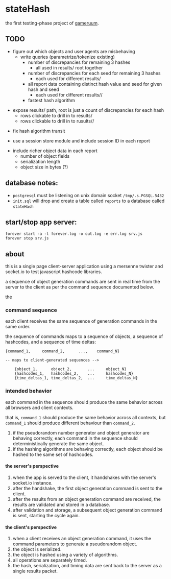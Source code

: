 # stateHash

the first testing-phase project of [gameruum](http://gameruum.io).

## TODO

<!-- -->

- figure out which objects and user agents are misbehaving
    - write queries  (parametrize/tokenize existing)
        - number of discrepancies for remaining 3 hashes
            - all used in results/ root together
        - number of discrepancies for each seed for remaining 3 hashes
            - each used for different results/<hash>
        - all report data containing distinct hash value and seed for given hash and seed
            - each used for different results/<hash>/<seed>
        - fastest hash algorithm

<!-- -->

- expose results/ path, root is just a count of discrepancies for each hash
    - rows clickable to drill in to results/<hash>
    - rows clickable to drill in to rusults/<hash>/<seed>

<!-- -->

- fix hash algorithm transit

<!-- -->

- use a session store module and include session ID in each report

<!-- -->

- include richer object data in each report
    - number of object fields
    - serialization length
    - object size in bytes (?)

## database notes:

- `postgresql` must be listening on unix domain socket `/tmp/.s.PGSQL.5432`
- `init.sql` will drop and create a table called `reports` to a database called `stateHash`

## start/stop app server:

    forever start -a -l forever.log -o out.log -e err.log srv.js
    forever stop srv.js

## about

this is a single page client-server application using a mersenne twister and socket.io to test javascript hashcode libraries.

a sequence of object generation commands are sent in real time from the server to the client as per the command sequence documented below.

the 

### command sequence

each client receives the same sequence of generation commands in the same order.

the sequence of commands maps to a sequence of objects, a sequence of hashcodes, and a sequence of time deltas:

    {command_1,     command_2,      ...,    command_N}

    -- maps to client-generated sequences -->

        {object_1,      object_2,       ...     object_N}
        {hashcodes_1,   hashcodes_2,    ...     hashcodes_N}
        {time_deltas_1, time_deltas_2,  ...     time_deltas_N}

### intended behavior

each command in the sequence should produce the same behavior across all browsers and client contexts.

that is, `command_1` should produce the same behavior across all contexts, but `command_1` should produce different behaviour than `command_2`.

1. if the pseudorandom number generator and object generator are behaving correctly, each command in the sequence should deterministically generate the same object.
2. if the hashing algorithms are behaving correctly, each object should be hashed to the same set of hashcodes.

#### the server's perspective

1. when the app is served to the client, it handshakes with the server's socket.io instance.
2. after the handshake, the first object generation command is sent to the client.
3. after the results from an object generation command are received, the results are validated and stored in a database.
4. after validation and storage, a subsequent object generation command is sent, starting the cycle again.

#### the client's perspective

1. when a client receives an object generation command, it uses the command parameters to generate a pseudorandom object.
2. the object is serialized.
3. the object is hashed using a variety of algorithms.
4. all operations are separately timed.
5. the hash, serialization, and timing data are sent back to the server as a single results packet.
